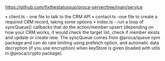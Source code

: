 https://github.com/fixthestatusquo/proca-server/tree/main/service

•	client.ts - one file to talk to the CRM API
•	contact.ts -one file to create a required CRM record, taking some options
•	index.ts - run a loop of syncQueue() callbacks that do the action/member upsert (depending on how your CRM works, it would check the target list, check if member exists and update or create new.
The syncQueue comes from @proca/queue npm package and can do rate limiting using prefetch option, and automatic data decryption (if you use encryption) when keyStore is given (loaded with utils in @proca/crypto package).
